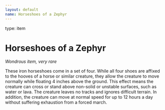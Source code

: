 ```yaml
---
layout: default
name: Horseshoes of a Zephyr
---
```

type: item

# Horseshoes of a Zephyr 
_Wondrous item, very rare_ 

These iron horseshoes come in a set of four. While all four shoes are affixed to the hooves of a horse or similar creature, they allow the creature to move normally while floating 4 inches above the ground. This effect means the creature can cross or stand above non-solid or unstable surfaces, such as water or lava. The creature leaves no tracks and ignores difficult terrain. In addition, the creature can move at normal speed for up to 12 hours a day without suffering exhaustion from a forced march. 